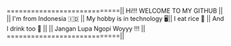 ============================||
Hi!!! WELCOME TO MY GITHUB  || 
                            ||
I'm from Indonesia 🇮🇩       ||
My hobby is in technology 🖥️||
I eat rice 🥲               ||
And I drink too 🥲          ||
                            ||
Jangan Lupa Ngopi Woyyy !!! ||
============================||
